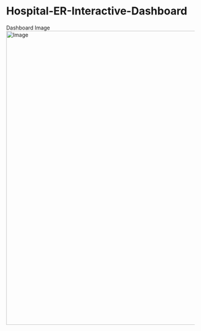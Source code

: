 # Hospital-ER-Interactive-Dashboard
Dashboard Image<img width="1783" height="783" alt="Image" src="https://github.com/user-attachments/assets/be420458-25c9-4d3e-a9fa-aacf6edee122" />
